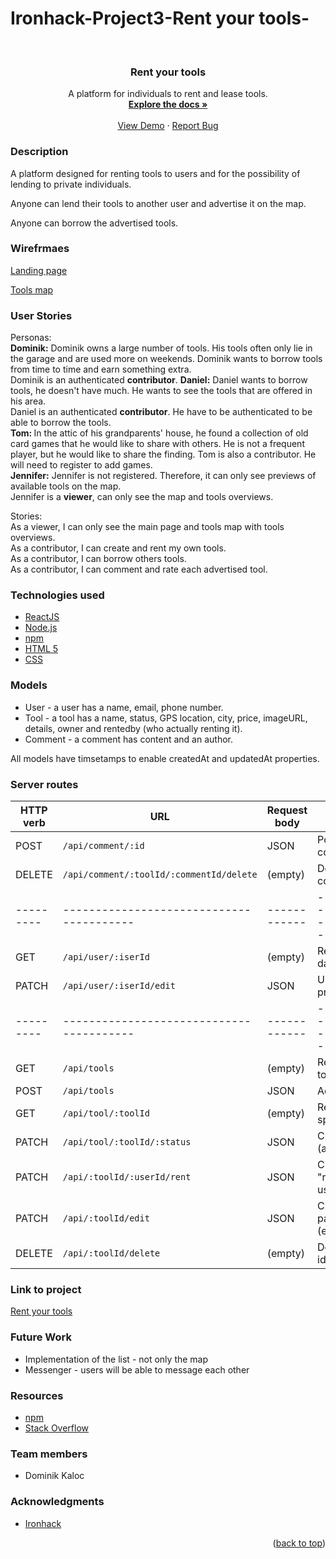 # Ironhack-Project3-Rent your tools-
<div id="top"></div>
<!-- PROJECT LOGO -->
<br />
<div align="center">
 <!-- <a href="https://github.com/DomKal11/Project2-cardspedia/">
    <img src="main/Assets/Images/Others/our_host.png" alt="Logo" width="80" height="80"> -->
  </a>

<h3 align="center">Rent your tools</h3>

  <p align="center">
    A platform for individuals to rent and lease tools.
    <br />
    <a href="https://github.com/DomKal11/rent-your-tool-client"><strong>Explore the docs »</strong></a>
    <br />
    <br />
    <a href="https://rentyourtools.netlify.app/">View Demo</a>
    ·
    <a href="https://github.com/DomKal11/rent-your-tool-client/issues">Report Bug</a>
  </p>
</div>


<!-- ABOUT THE PROJECT -->
### Description 
 A platform designed for renting tools to users and for the possibility of lending to private individuals.

Anyone can lend their tools to another user and advertise it on the map.

Anyone can borrow the advertised tools.


<!-- WIREFRAMES -->
### Wirefrmaes 

[Landing page](https://ibb.co/SNyk2h0 "Landing Page")

[Tools map](https://ibb.co/7jfT8C8 "Tools map")


<!--USER STORIES-->
### User Stories

Personas:<br />
<b>Dominik:</b> Dominik owns a large number of tools. His tools often only lie in the garage and are used more on weekends. Dominik wants to borrow tools from time to time and earn something extra.<br />
Dominik is an authenticated <b>contributor</b>.
<b>Daniel:</b> Daniel wants to borrow tools, he doesn't have much. He wants to see the tools that are offered in his area.<br />
Daniel is an authenticated <b>contributor</b>. He have to be authenticated to be able to borrow the tools.<br />
<b>Tom: </b> In the attic of his grandparents' house, he found a collection of old card games that he would like to share with others. He is not a frequent player, but he would like to share the finding.
Tom is also a contributor. He will need to register to add games.<br />
<b>Jennifer:</b> Jennifer is not registered. Therefore, it can only see previews of available tools on the map.<br />
Jennifer is a <b>viewer</b>, can only see the map and tools overviews.<br />

Stories:<br />
As a viewer, I can only see the main page and tools map with tools overviews.<br />
As a contributor, I can create and rent my own tools.<br />
As a contributor, I can borrow others tools.<br />
As a contributor, I can comment and rate each advertised tool.<br />

<!--TECHNOLOGIES USED-->
### Technologies used

* [ReactJS](https://reactjs.org/)
* [Node.js](https://nodejs.org/)
* [npm](https://www.npmjs.com/")
* [HTML 5](http://www.html5.com/)
* [CSS](https://www.w3schools.com/w3css/defaulT.asp)


<!--MODELS-->
### Models

* User - a user has a name, email, phone number. 
* Tool - a tool has a name, status, GPS location, city, price, imageURL, details, owner and rentedby (who actually renting it).
* Comment - a comment has content and an author.

All models have timsetamps to enable createdAt and updatedAt properties.


<!--SERVER ROUTES-->
### Server routes

| HTTP verb | URL                                      | Request body | Action                                 |
| --------- | ---------------------------------------- | ------------ | -------------------------------------- |
| POST      | `/api/comment/:id`                       | JSON         | Posting comment                        |
| DELETE    | `/api/comment/:toolId/:commentId/delete` | (empty)      | Deleting comment                       |
| --------- | ---------------------------------------- | ------------ | -------------------------------------- |
| GET       | `/api/user/:iserId`                      | (empty)      | Returns user data                      |
| PATCH     | `/api/user/:iserId/edit`                 | JSON         | Updating user profile                  |
| --------- | ---------------------------------------- | ------------ | -------------------------------------- |
| GET       | `/api/tools`                             | (empty)      | Returns all the tools                  |
| POST      | `/api/tools`                             | JSON         | Adds a new tool                        |
| GET       | `/api/tool/:toolId`                      | (empty)      | Returns the specified tool             |
| PATCH     | `/api/tool/:toolId/:status`              | JSON         | Changing status (available/rented      |
| PATCH     | `/api/:toolId/:userId/rent`              | JSON         | Changing "rentedby" to user who rented |
| PATCH     | `/api/:toolId/edit`                      | JSON         | Changing tool parameters (edit)        |
| DELETE    | `/api/:toolId/delete`                    | (empty)      | Deleting tool by id                    |

<!--Project Link-->
### Link to project
<a href="https://rentyourtools.netlify.app/">Rent your tools</a>


<!--Future Work-->

### Future Work
* Implementation of the list - not only the map
* Messenger - users will be able to message each other


<!--RESOURCES-->
### Resources
* <a href="https://www.npmjs.com/">npm</a>
* <a href="https://stackoverflow.com/">Stack Overflow</a>


<!--TEAM MEMBERS-->
### Team members
* Dominik Kaloc

<!-- ACKNOWLEDGMENTS -->
### Acknowledgments

* [Ironhack](https://www.ironhack.com/en)

<p align="right">(<a href="#top">back to top</a>)</p>

